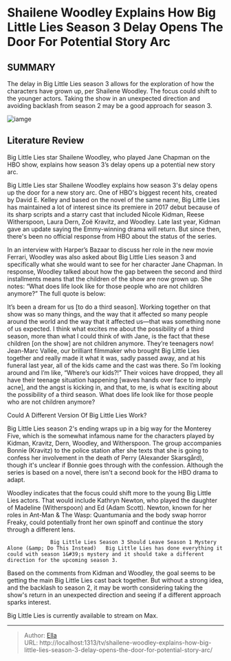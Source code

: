 # Shailene Woodley Explains How Big Little Lies Season 3 Delay Opens The Door For Potential Story Arc


## SUMMARY 



  The delay in Big Little Lies season 3 allows for the exploration of how the characters have grown up, per Shailene Woodley.   The focus could shift to the younger actors.   Taking the show in an unexpected direction and avoiding backlash from season 2 may be a good approach for season 3.  

![iamge](https://static1.srcdn.com/wordpress/wp-content/uploads/2023/11/big-little-lies-police-monterey-five-season-1.jpg)

## Literature Review
Big Little Lies star Shailene Woodley, who played Jane Chapman on the HBO show, explains how season 3’s delay opens up a potential new story arc.




Big Little Lies star Shailene Woodley explains how season 3&#39;s delay opens up the door for a new story arc. One of HBO&#39;s biggest recent hits, created by David E. Kelley and based on the novel of the same name, Big Little Lies has maintained a lot of interest since its premiere in 2017 debut because of its sharp scripts and a starry cast that included Nicole Kidman, Reese Witherspoon, Laura Dern, Zoë Kravitz, and Woodley. Late last year, Kidman gave an update saying the Emmy-winning drama will return. But since then, there&#39;s been no official response from HBO about the status of the series.




In an interview with Harper’s Bazaar to discuss her role in the new movie Ferrari, Woodley was also asked about Big Little Lies season 3 and specifically what she would want to see for her character Jane Chapman. In response, Woodley talked about how the gap between the second and third installments means that the children of the show are now grown up. She notes: “What does life look like for those people who are not children anymore?” The full quote is below:


It’s been a dream for us [to do a third season]. Working together on that show was so many things, and the way that it affected so many people around the world and the way that it affected us—that was something none of us expected. I think what excites me about the possibility of a third season, more than what I could think of with Jane, is the fact that these children [on the show] are not children anymore. They’re teenagers now!
Jean-Marc Vallée, our brilliant filmmaker who brought Big Little Lies together and really made it what it was, sadly passed away, and at his funeral last year, all of the kids came and the cast was there. So I’m looking around and I’m like, “Where’s our kids?!” Their voices have dropped, they all have their teenage situation happening [waves hands over face to imply acne], and the angst is kicking in, and that, to me, is what is exciting about the possibility of a third season. What does life look like for those people who are not children anymore?






 Could A Different Version Of Big Little Lies Work? 
          

Big Little Lies season 2&#39;s ending wraps up in a big way for the Monterey Five, which is the somewhat infamous name for the characters played by Kidman, Kravitz, Dern, Woodley, and Witherspoon. The group accompanies Bonnie (Kravitz) to the police station after she texts that she is going to confess her involvement in the death of Perry (Alexander Skarsgård), though it&#39;s unclear if Bonnie goes through with the confession. Although the series is based on a novel, there isn&#39;t a second book for the HBO drama to adapt.

Woodley indicates that the focus could shift more to the young Big Little Lies actors. That would include Kathryn Newton, who played the daughter of Madeline (Witherspoon) and Ed (Adam Scott). Newton, known for her roles in Ant-Man &amp; The Wasp: Quantumania and the body swap horror Freaky, could potentially front her own spinoff and continue the story through a different lens.




                  Big Little Lies Season 3 Should Leave Season 1 Mystery Alone (&amp; Do This Instead)   Big Little Lies has done everything it could with season 1&#39;s mystery and it should take a different direction for the upcoming season 3.    

Based on the comments from Kidman and Woodley, the goal seems to be getting the main Big Little Lies cast back together. But without a strong idea, and the backlash to season 2, it may be worth considering taking the show&#39;s return in an unexpected direction and seeing if a different approach sparks interest.



Big Little Lies is currently available to stream on Max.






---

> Author: [Ella](https://instagram.hk.cn/)  
> URL: http://localhost:1313/tv/shailene-woodley-explains-how-big-little-lies-season-3-delay-opens-the-door-for-potential-story-arc/  

